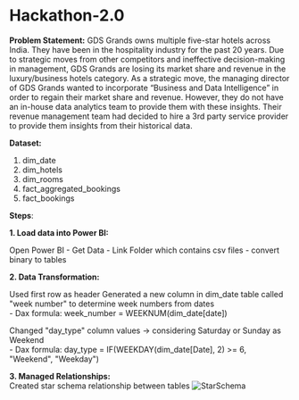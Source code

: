 # Hackathon-2.0

**Problem Statement:**
GDS Grands owns multiple five-star hotels across India. They have been in the 
hospitality industry for the past 20 years. Due to strategic moves from other 
competitors and ineffective decision-making in management, GDS Grands are 
losing its market share and revenue in the luxury/business hotels category. 
As a strategic move, the managing director of GDS Grands wanted to 
incorporate “Business and Data Intelligence” in order to regain their market share 
and revenue. However, they do not have an in-house data analytics team to 
provide them with these insights.
Their revenue management team had decided to hire a 3rd party service provider 
to provide them insights from their historical data.

**Dataset:**

1. dim_date
2. dim_hotels
3. dim_rooms
4. fact_aggregated_bookings
5. fact_bookings

**Steps**:

**1. Load data into Power BI:**

   Open Power BI - Get Data - Link Folder which contains csv files - convert binary to tables

**2. Data Transformation:**

   Used first row as header
   Generated a new column in dim_date table called "week number" to determine week numbers from dates<br>
         - Dax formula: week_number = WEEKNUM(dim_date[date])

  Changed "day_type" column values -> considering Saturday or Sunday as Weekend<br>
         - Dax formula: day_type = IF(WEEKDAY(dim_date[Date], 2) >= 6, "Weekend", "Weekday")

**3. Managed Relationships:**<br>
  Created star schema relationship between tables
![StarSchema](https://github.com/VarunWayakole/Hackathon-2.0/assets/91410941/f31e1950-b33d-4c4a-b68a-7810ffdd9f9b)

